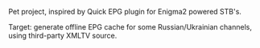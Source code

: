 Pet project, inspired by Quick EPG plugin for Enigma2 powered STB's.

Target: generate offline EPG cache for some Russian/Ukrainian channels, using third-party XMLTV source.
